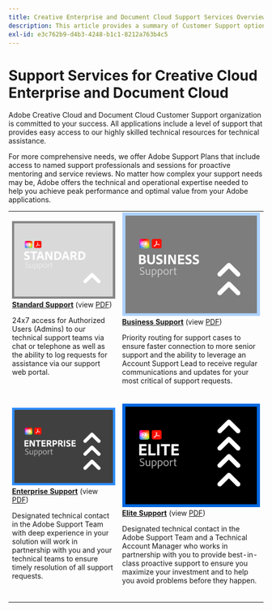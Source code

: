 ```yaml
---
title: Creative Enterprise and Document Cloud Support Services Overview
description: This article provides a summary of Customer Support options for Adobe Creative Cloud and Document Cloud. These options include Standard, Business, Enterprise, and Elite.
exl-id: e3c762b9-d4b3-4248-b1c1-8212a763b4c5
---
```

# Support Services for Creative Cloud Enterprise and Document Cloud

Adobe Creative Cloud and Document Cloud Customer Support organization is committed to your success. All applications include a level of support that provides easy access to our highly skilled technical resources for technical assistance.

For more comprehensive needs, we offer Adobe Support Plans that include access to named support professionals and sessions for proactive mentoring and service reviews. No matter how complex your support needs may be, Adobe offers the technical and operational expertise needed to help you achieve peak performance and optimal value from your Adobe applications.

<table style="table-layout:fixed">
<tr>
  <td>
    <a href="dme-standard.md">
    <img alt="Standard" src="assets/STANDARDSupportThumbnailCC.png"/>
    </a>
    <div>
    <a href="dme-standard.md"><strong>Standard Support</strong></a> (view <a href="assets/DMeStandardSupportDatasheet_2022.pdf" target="_blank">PDF</a>)
    </div>
    <p>24x7 access for Authorized Users (Admins) to our technical support teams via chat or telephone as well as the ability to log requests for assistance via our support web portal. </p>
    <br>
  </td>
  <td>
    <a href="dme-business.md">
      <img alt="Business" src="assets/BusinessSupportThumbnailCC.png">
    </a>
    <div>
    <a href="dme-business.md"><strong>Business Support</strong></a> (view <a href="assets/DMeBusinessSupportDatasheet_2022.pdf" target="_blank">PDF</a>)
    </div>
    <p>Priority routing for support cases to ensure faster connection to more senior support and the ability to leverage an Account Support Lead to receive regular communications and updates for your most critical of support requests.</p>
    <br>
  </td>
</tr>
<tr>
  <td>
    <a href="dme-enterprise.md">
    <img alt="Enterprise" src="assets/EnterpriseSupportThumbnailxx.png"/>
    </a>
    <div>
    <a href="dme-enterprise.md"><strong>Enterprise Support</strong></a> (view <a href="assets/DMeEnterpriseSupportDatasheet_2022.pdf" target="_blank">PDF</a>)
    </div>
    <p>Designated technical contact in the Adobe Support Team with deep experience in your solution will work in partnership with you and your technical teams to ensure timely resolution of all support requests.</p>
    <br>
  </td>
  <td>
    <a href="dme-elite.md">
      <img alt="Elite" src="assets/EliteSupportThumbnailcc.png">
    </a>
    <div>
    <a href="dme-elite.md"><strong>Elite Support</strong></a> (view <a href="assets/DMeEliteSupportDatasheet_2022.pdf" target="_blank">PDF</a>)
    </div>
    <p>Designated technical contact in the Adobe Support Team and a Technical Account Manager who works in partnership with you to provide best-in-class proactive support to ensure you maximize your investment and to help you avoid problems before they happen.</p>
    <br>
  </td>
</tr>
</table>

